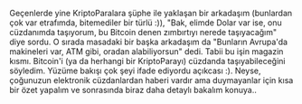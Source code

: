 Geçenlerde yine KriptoParalara şüphe ile yaklaşan bir arkadaşım (bunlardan çok var etrafımda, bitemediler bir türlü :)), "Bak, elimde Dolar var ise, onu cüzdanımda taşıyorum, bu Bitcoin denen zımbırtıyı nerede taşıyacağım" diye sordu. O sırada masadaki bir başka arkadaşım da "Bunların Avrupa'da makineleri var, ATM gibi, oradan alabiliyorsun" dedi. Tabii bu işin magazin kısmı. Bitcoin'i (ya da herhangi bir KriptoParayı) cüzdanda taşıyabileceğini söyledim. Yüzüme bakışı çok şeyi ifade ediyordu açıkcası :). Neyse, çoğunuzun elektronik cüzdanlardan haberi vardır ama duymayanlar için kısa bir özet yapalım ve sonrasında biraz daha detaylı bakalım konuya.. 

